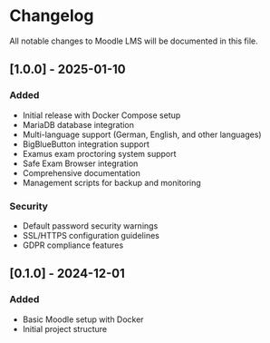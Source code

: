# Changelog

All notable changes to Moodle LMS will be documented in this file.

## [1.0.0] - 2025-01-10

### Added
- Initial release with Docker Compose setup
- MariaDB database integration
- Multi-language support (German, English, and other languages)
- BigBlueButton integration support
- Examus exam proctoring system support
- Safe Exam Browser integration
- Comprehensive documentation
- Management scripts for backup and monitoring

### Security
- Default password security warnings
- SSL/HTTPS configuration guidelines
- GDPR compliance features

## [0.1.0] - 2024-12-01

### Added
- Basic Moodle setup with Docker
- Initial project structure